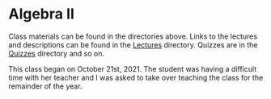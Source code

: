 # Algebra II

Class materials can be found in the directories above. Links to the lectures and descriptions can be found in the [Lectures](https://github.com/justinthompson593/Algebra2/tree/main/Lectures) directory. Quizzes are in the [Quizzes]() directory and so on.

This class began on October 21st, 2021. The student was having a difficult time with her teacher and I was asked to take over teaching the class for the remainder of the year. 
